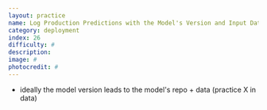 ```yaml
---
layout: practice
name: Log Production Predictions with the Model's Version and Input Data
category: deployment
index: 26
difficulty: #
description:
image: #
photocredit: #
---
```



- ideally the model version leads to the model's repo + data (practice X in data)